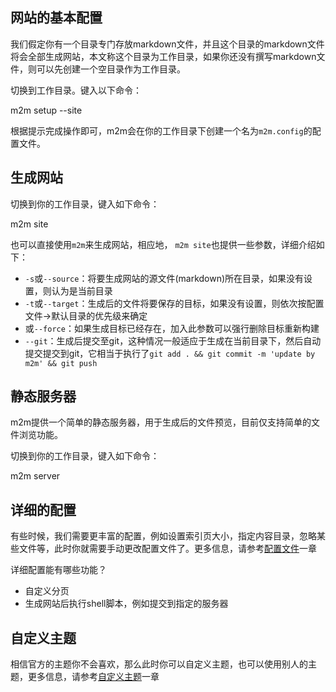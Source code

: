 <!--
title: 如果将Markdown生成一个网站
-->

## 网站的基本配置

我们假定你有一个目录专门存放markdown文件，并且这个目录的markdown文件将会全部生成网站，本文称这个目录为工作目录，如果你还没有撰写markdown文件，则可以先创建一个空目录作为工作目录。

切换到工作目录。键入以下命令：

  m2m setup --site

根据提示完成操作即可，m2m会在你的工作目录下创建一个名为`m2m.config`的配置文件。

## 生成网站

切换到你的工作目录，键入如下命令：

  m2m site

也可以直接使用`m2m`来生成网站，相应地， `m2m site`也提供一些参数，详细介绍如下：

* `-s`或`--source`：将要生成网站的源文件(markdown)所在目录，如果没有设置，则认为是当前目录
* `-t`或`--target`：生成后的文件将要保存的目标，如果没有设置，则依次按配置文件->默认目录的优先级来确定
* 或`--force`：如果生成目标已经存在，加入此参数可以强行删除目标重新构建
* `--git`：生成后提交至git，这种情况一般适应于生成在当前目录下，然后自动提交提交到git，它相当于执行了`git add . && git commit -m 'update by m2m' && git push`

## 静态服务器

m2m提供一个简单的静态服务器，用于生成后的文件预览，目前仅支持简单的文件浏览功能。

切换到你的工作目录，键入如下命令：

  m2m server

## 详细的配置

有些时候，我们需要更丰富的配置，例如设置索引页大小，指定内容目录，忽略某些文件等，此时你就需要手动更改配置文件了。更多信息，请参考[配置文件](./config.html)一章

详细配置能有哪些功能？

* 自定义分页
* 生成网站后执行shell脚本，例如提交到指定的服务器

## 自定义主题

相信官方的主题你不会喜欢，那么此时你可以自定义主题，也可以使用别人的主题，更多信息，请参考[自定义主题](./custom-theme.html)一章
